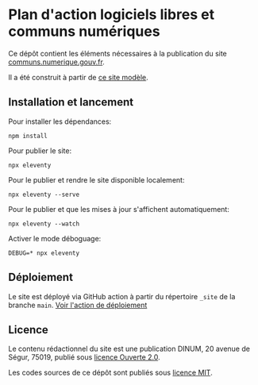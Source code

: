 # Plan d'action logiciels libres et communs numériques

Ce dépôt contient les éléments nécessaires à la publication du site
[communs.numerique.gouv.fr](https://communs.numerique.gouv.fr).

Il a été construit à partir de [ce site
modèle](https://github.com/etalab/eleventy-dsfr/).

## Installation et lancement

Pour installer les dépendances:

```
npm install
```

Pour publier le site:

```
npx eleventy
```

Pour le publier et rendre le site disponible localement:

```
npx eleventy --serve
```

Pour le publier et que les mises à jour s'affichent automatiquement:

```
npx eleventy --watch
```

Activer le mode déboguage:

```
DEBUG=* npx eleventy
```

## Déploiement

Le site est déployé via GitHub action à partir du répertoire `_site`
de la branche `main`.  [Voir l'action de déploiement](https://github.com/etalab/communs.numerique.gouv.fr/blob/main/.github/workflows/deploy.yml)

## Licence

Le contenu rédactionnel du site est une publication DINUM, 20 avenue de Ségur, 75019, publié sous [licence Ouverte 2.0](LICENSES/LICENSE-etalab-2.0.txt).

Les codes sources de ce dépôt sont publiés sous [licence MIT](LICENSES/LICENSE-MIT.md).

